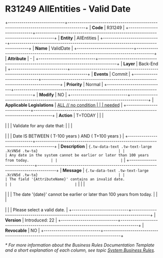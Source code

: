 ﻿---
erp.type: business-rule
erp.entity: all-entities
---

# R31249 AllEntities - Valid Date
+-----------------------------+---------------------------------------------------------------------------------------+
| **Code**                    | R31249                                                                                |
+-----------------------------+---------------------------------------------------------------------------------------+
| **Entity**                  | AllEntities                                                                           |
+-----------------------------+---------------------------------------------------------------------------------------+
| **Name**                    | ValidDate                                                                             |
+-----------------------------+---------------------------------------------------------------------------------------+
| **Attribute**               | \-                                                                                    |
+-----------------------------+---------------------------------------------------------------------------------------+
| **Layer**                   | Back-End                                                                              |
+-----------------------------+---------------------------------------------------------------------------------------+
| **Events**                  | Commit                                                                                |
+-----------------------------+---------------------------------------------------------------------------------------+
| **Priority**                | Normal                                                                                |
+-----------------------------+---------------------------------------------------------------------------------------+
| **Modify**                  | NO                                                                                    |
+-----------------------------+---------------------------------------------------------------------------------------+
| **Applicable Legislations** | [ALL // no condition                                                                  |
|                             | needed](xref:applicable-legislations)                                                 |
+-----------------------------+---------------------------------------------------------------------------------------+
| **Action**                  | T=TODAY                                                                               |
|                             | <br/><br/>                                                                            |
|                             | Validate for any date that:                                                           |
|                             | <br/><br/>                                                                            |
|                             | Date IS BETWEEN ( T-100 years ) AND ( T+100 years )                                   |
+-----------------------------+---------------------------------------------------------------------------------------+
| **Description**             | ``` {.tw-data-text .tw-text-large .XcVN5d .tw-ta}                                     |
|                             | Any date in the system cannot be earlier or later than 100 years from today.          |
|                             | ```                                                                                   |
+-----------------------------+---------------------------------------------------------------------------------------+
| **Message**                 | ``` {.tw-data-text .tw-text-large .XcVN5d .tw-ta}                                     |
|                             | The field '{AttributeName}' contains an invalid date.                                 |
|                             | ```                                                                                   |
|                             | <br/><br/>                                                                            |
|                             | The date \'{date}\' cannot be earlier or later than 100 years from today.             |
|                             | <br/><br/>                                                                            |
|                             | Please select a valid date.                                                           |
+-----------------------------+---------------------------------------------------------------------------------------+
| **Version**                 | Introduced: 22                                                                        |
+-----------------------------+---------------------------------------------------------------------------------------+
| **Revocable**               | NO                                                                                    |
+-----------------------------+---------------------------------------------------------------------------------------+

*\* For more information about the Business Rules Documentation Template and a short explanation of each column, see
topic [System Business Rules](../templates/template-description-system-business-rules.md).*
